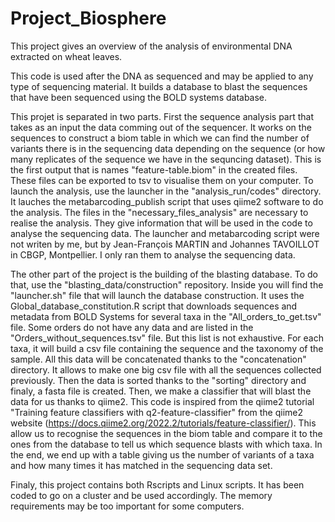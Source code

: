 # Project_Biosphere

This project gives an overview of the analysis of environmental DNA extracted on wheat leaves. 

  This code is used after the DNA as sequenced and may be applied to any type of sequencing material. It builds a database to blast the sequences that have been sequenced using the BOLD systems database. 

  This projet is separated in two parts. First the sequence analysis part that takes as an input the data comming out of the sequencer. It works on the sequences to construct a biom table in which we can find the number of variants there is in the sequencing data depending on the sequence (or how many replicates of the sequence we have in the sequncing dataset). This is the first output that is names "feature-table.biom" in the created files. These files can be exported to tsv to visualise them on your computer.
  To launch the analysis, use the launcher in the "analysis_run/codes" directory. It lauches the metabarcoding_publish script that uses qiime2 software to do the analysis. The files in the "necessary_files_analysis" are necessary to realise the analysis. They give information that will be used in the code to analyse the sequencing data. The launcher and metabarcoding script were not writen by me, but by Jean-François MARTIN and Johannes TAVOILLOT in CBGP, Montpellier. I only ran them to analyse the sequencing data.


  The other part of the project is the building of the blasting database. To do that, use the "blasting_data/construction" repository. Inside you will find the "launcher.sh" file that will launch the database construction. It uses the Global_database_constitution.R script that downloads sequences and metadata from BOLD Systems for several taxa in the "All_orders_to_get.tsv" file. Some orders do not have any data and are listed in the "Orders_without_sequences.tsv" file. But this list is not exhaustive. For each taxa, it will build a csv file containing the sequence and the taxonomy of the sample. All this data will be concatenated thanks to the "concatenation" directory. It allows to make one big csv file with all the sequences collected previously. Then the data is sorted thanks to the "sorting" directory and finaly, a fasta file is created.
    Then, we make a classifier that will blast the data for us thanks to qiime2. This code is inspired from the qiime2 tutorial "Training feature classifiers with q2-feature-classifier" from the qiime2 website (https://docs.qiime2.org/2022.2/tutorials/feature-classifier/). This allow us to recognise the sequences in the biom table and compare it to the ones from the database to tell us which sequence blasts with which taxa. 
    In the end, we end up with a table giving us the number of variants of a taxa and how many times it has matched in the sequencing data set. 

  
  Finaly, this project contains both Rscripts and Linux scripts. It has been coded to go on a cluster and be used accordingly. The memory requirements may be too important for some computers. 
